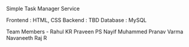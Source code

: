 Simple Task Manager Service 


Frontend : HTML, CSS
Backend : TBD
Database : MySQL


Team Members -
Rahul KR
Praveen PS
Nayif Muhammed
Pranav Varma
Navaneeth Raj R
